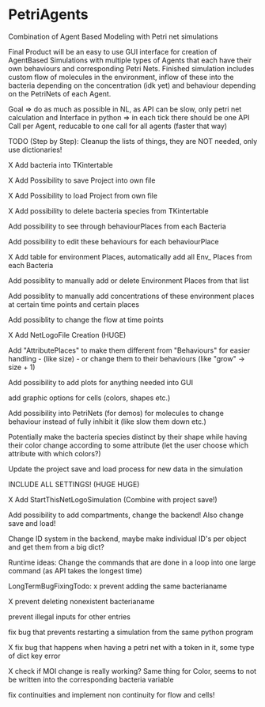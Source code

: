 # PetriAgents
Combination of Agent Based Modeling with Petri net simulations 

Final Product will be an easy to use GUI interface for creation of AgentBased Simulations with multiple types of Agents that each have their own behaviours and corresponding Petri Nets. Finished simulation includes custom flow of molecules in the environment, inflow of these into the bacteria depending on the concentration (idk yet) and behaviour depending on the PetriNets of each Agent. 

Goal => do as much as possible in NL, as API can be slow, only petri net calculation and Interface in python => in each tick there should be one API Call per Agent, reducable to one call for all agents (faster that way)


TODO (Step by Step):
Cleanup the lists of things, they are NOT needed, only use dictionaries!

X Add bacteria into TKintertable

X Add Possibility to save Project into own file

X Add Possibility to load Project from own file

X Add possibility to delete bacteria species from TKintertable

Add possibility to see through behaviourPlaces from each Bacteria

Add possibility to edit these behaviours for each behaviourPlace

X Add table for environment Places, automatically add all Env_ Places from each Bacteria

Add possiblity to manually add or delete Environment Places from that list

Add possiblity to manually add concentrations of these environment places at certain time points and certain places

Add possiblity to change the flow at time points 

X Add NetLogoFile Creation (HUGE)

Add "AttributePlaces" to make them different from "Behaviours" for easier handling - (like size) - or change them to their behaviours (like "grow" -> size + 1)

Add possibility to add plots for anything needed into GUI

add graphic options for cells (colors, shapes etc.)

Add possibility into PetriNets (for demos) for molecules to change behaviour instead of fully inhibit it (like slow them down etc.)

Potentially make the bacteria species distinct by their shape while having their color change according to some attribute (let the user choose which attribute with which colors?)

Update the project save and load process for new data in the simulation

INCLUDE ALL SETTINGS! (HUGE HUGE)

X Add StartThisNetLogoSimulation 
(Combine with project save!)

Add possibility to add compartments, change the backend! Also change save and load!

Change ID system in the backend, maybe make individual ID's per object and get them from a big dict?

Runtime ideas:
Change the commands that are done in a loop into one large command (as API takes the longest time)

LongTermBugFixingTodo:
x prevent adding the same bacterianame

X prevent deleting nonexistent bacterianame

prevent illegal inputs for other entries

fix bug that prevents restarting a simulation from the same python program

X fix bug that happens when having a petri net with a token in it, some type of dict key error

X check if MOI change is really working? Same thing for Color, seems to not be written into the corresponding bacteria variable

fix continuities and implement non continuity for flow and cells!